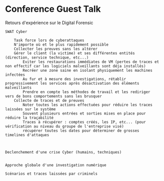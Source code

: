 # Conference Guest Talk

Retours d'expérience sur le Digital Forensic

	SWAT Cyber

		Task force lors de cyberattaques
		N'importe où et le plus rapidement possible
		Collecter les preuves sans les altérer
		Gérer le client (la victime) et ses différentes entités (direction, service technique, etc...)
			Eviter les restaurations immédiates de VM (pertes de traces et non effectif car les logiciels malveillants sont déja installés)
			Recréer une zone saine en isolant physiquement les machines infectées
			Au fur et à mesure des investigations, rétablir progressivement les services après désactivation des éléments malveillants
			Prendre en compte les méthodes de travail et les rediriger vers de bons comportements sans les brusquer
		Collecte de traces et de preuves
			Noter toutes les actions effectuées pour réduire les traces laissées sur le système
			Souvent plusieurs entrées et sorties mises en place pour réduire la traçabilité
			Traces à récupérer : comptes créés, les IP, etc... (pour vérification au niveau du groupe de l'entreprise visé)
			récupérer toutes les dates pour déterminer de grosses timelines d'attaques
			
		
	
	Declenchement d'une crise Cyber (humains, techniques)


	Approche globale d'une investigation numérique

	Scénarios et traces laissées par criminels


